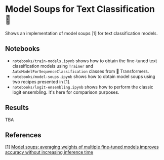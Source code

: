 # Model Soups for Text Classification 🍜

Shows an implementation of model soups [1] for text classification models.

## Notebooks

* `notebooks/train-models.ipynb` shows how to obtain the fine-tuned text classification
models using `Trainer` and `AutoModelForSequenceClassification` classes from 🤗 Transformers.
* `notebooks/model-soups.ipynb` shows how to obtain model soups using two recipes presented in [1].
* `notebooks/logit-ensembling.ipynb` shows how to perform the classic logit ensembling. It's here for
comparison purposes.

## Results

TBA

## References

[1] [Model soups: averaging weights of multiple fine-tuned models improves accuracy without increasing inference time](https://arxiv.org/abs/2203.05482)
